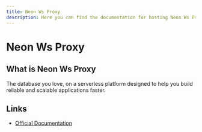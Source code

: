 ```yaml
---
title: Neon Ws Proxy
description: Here you can find the documentation for hosting Neon Ws Proxy with Coolify.
---
```


# Neon Ws Proxy

<ZoomableImage src="/docs/images/services/neon.svg" />

## What is Neon Ws Proxy

The database you love, on a serverless platform designed to help you build reliable and scalable applications faster.

## Links

- [Official Documentation](https://neon.tech?utm_source=coolify.io)

